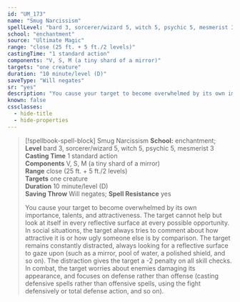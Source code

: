 ```yaml
---
id: "UM_173"
name: "Smug Narcissism"
spellLevel: "bard 3, sorcerer/wizard 5, witch 5, psychic 5, mesmerist 3"
school: "enchantment"
source: "Ultimate Magic"
range: "close (25 ft. + 5 ft./2 levels)"
castingTime: "1 standard action"
components: "V, S, M (a tiny shard of a mirror)"
targets: "one creature"
duration: "10 minute/level (D)"
saveType: "Will negates"
sr: "yes"
description: "You cause your target to become overwhelmed by its own importance, talents, and attractiveness. The target cannot help but look at itself in every reflective surface at every possible opportunity. In social situations, the target always tries to comment about how attractive it is or how ugly someone else is by comparison. The target remains constantly distracted, always looking for a reflective surface to gaze upon (such as a mirror, pool of water, a polished shield, and so on). The distraction gives the target a -2 penalty on all skill checks. In combat, the target worries about enemies damaging its appearance, and focuses on defense rather than offense (casting defensive spells rather than offensive spells, using the fight defensively or total defense action, and so on)."
known: false
cssclasses:
  - hide-title
  - hide-properties
---
```


> [!spellbook-spell-block] Smug Narcissism
> **School:** enchantment; **Level** bard 3, sorcerer/wizard 5, witch 5, psychic 5, mesmerist 3
> **Casting Time** 1 standard action  
> **Components** V, S, M (a tiny shard of a mirror)  
> **Range** close (25 ft. + 5 ft./2 levels)  
> **Targets** one creature  
> **Duration** 10 minute/level (D)  
> **Saving Throw** Will negates; **Spell Resistance** yes
> 
> You cause your target to become overwhelmed by its own importance, talents, and attractiveness. The target cannot help but look at itself in every reflective surface at every possible opportunity. In social situations, the target always tries to comment about how attractive it is or how ugly someone else is by comparison. The target remains constantly distracted, always looking for a reflective surface to gaze upon (such as a mirror, pool of water, a polished shield, and so on). The distraction gives the target a -2 penalty on all skill checks. In combat, the target worries about enemies damaging its appearance, and focuses on defense rather than offense (casting defensive spells rather than offensive spells, using the fight defensively or total defense action, and so on).